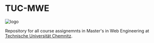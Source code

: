 # TUC-MWE

![logo](https://upload.wikimedia.org/wikipedia/commons/c/cf/TU_Chemnitz_Logo_gruen.svg)

Repository for all course assignemnts in Master's in Web Engineering at [Technische Universität Chemnitz](https://www.tu-chemnitz.de/).
